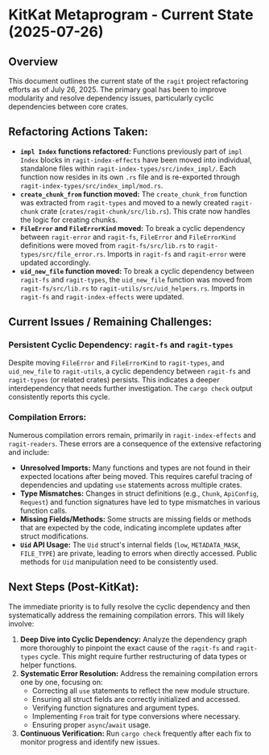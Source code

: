 # KitKat Metaprogram - Current State (2025-07-26)

## Overview
This document outlines the current state of the `ragit` project refactoring efforts as of July 26, 2025. The primary goal has been to improve modularity and resolve dependency issues, particularly cyclic dependencies between core crates.

## Refactoring Actions Taken:
- **`impl Index` functions refactored:** Functions previously part of `impl Index` blocks in `ragit-index-effects` have been moved into individual, standalone files within `ragit-index-types/src/index_impl/`. Each function now resides in its own `.rs` file and is re-exported through `ragit-index-types/src/index_impl/mod.rs`.
- **`create_chunk_from` function moved:** The `create_chunk_from` function was extracted from `ragit-types` and moved to a newly created `ragit-chunk` crate (`crates/ragit-chunk/src/lib.rs`). This crate now handles the logic for creating chunks.
- **`FileError` and `FileErrorKind` moved:** To break a cyclic dependency between `ragit-error` and `ragit-fs`, `FileError` and `FileErrorKind` definitions were moved from `ragit-fs/src/lib.rs` to `ragit-types/src/file_error.rs`. Imports in `ragit-fs` and `ragit-error` were updated accordingly.
- **`uid_new_file` function moved:** To break a cyclic dependency between `ragit-fs` and `ragit-types`, the `uid_new_file` function was moved from `ragit-fs/src/lib.rs` to `ragit-utils/src/uid_helpers.rs`. Imports in `ragit-fs` and `ragit-index-effects` were updated.

## Current Issues / Remaining Challenges:

### Persistent Cyclic Dependency: `ragit-fs` and `ragit-types`
Despite moving `FileError` and `FileErrorKind` to `ragit-types`, and `uid_new_file` to `ragit-utils`, a cyclic dependency between `ragit-fs` and `ragit-types` (or related crates) persists. This indicates a deeper interdependency that needs further investigation. The `cargo check` output consistently reports this cycle.

### Compilation Errors:
Numerous compilation errors remain, primarily in `ragit-index-effects` and `ragit-readers`. These errors are a consequence of the extensive refactoring and include:
- **Unresolved Imports:** Many functions and types are not found in their expected locations after being moved. This requires careful tracing of dependencies and updating `use` statements across multiple crates.
- **Type Mismatches:** Changes in struct definitions (e.g., `Chunk`, `ApiConfig`, `Request`) and function signatures have led to type mismatches in various function calls.
- **Missing Fields/Methods:** Some structs are missing fields or methods that are expected by the code, indicating incomplete updates after struct modifications.
- **`Uid` API Usage:** The `Uid` struct's internal fields (`low`, `METADATA_MASK`, `FILE_TYPE`) are private, leading to errors when directly accessed. Public methods for `Uid` manipulation need to be consistently used.

## Next Steps (Post-KitKat):
The immediate priority is to fully resolve the cyclic dependency and then systematically address the remaining compilation errors. This will likely involve:
1.  **Deep Dive into Cyclic Dependency:** Analyze the dependency graph more thoroughly to pinpoint the exact cause of the `ragit-fs` and `ragit-types` cycle. This might require further restructuring of data types or helper functions.
2.  **Systematic Error Resolution:** Address the remaining compilation errors one by one, focusing on:
    *   Correcting all `use` statements to reflect the new module structure.
    *   Ensuring all struct fields are correctly initialized and accessed.
    *   Verifying function signatures and argument types.
    *   Implementing `From` trait for type conversions where necessary.
    *   Ensuring proper `async`/`await` usage.
3.  **Continuous Verification:** Run `cargo check` frequently after each fix to monitor progress and identify new issues.
